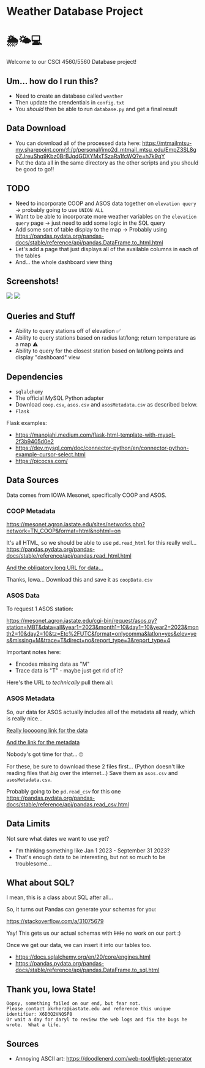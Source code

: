 # Weather Database Project

# 🌦️🌤️💻

Welcome to our CSCI 4560/5560 Database project!

## Um... how do I run this?

- Need to create an database called `weather`
- Then update the crendentials in `config.txt`
- You _should_ then be able to run `database.py` and get a final result

## Data Download

- You can download all of the processed data here: <https://mtmailmtsu-my.sharepoint.com/:f:/g/personal/imo2d_mtmail_mtsu_edu/EmpZ3SL8gpZJreuShq9Kbz0BrBJqdGDXYMxTSzaRa1fcWQ?e=h7k9qY>
- Put the data all in the same directory as the other scripts and you should be good to go!!

## TODO

- Need to incorporate COOP and ASOS data together on `elevation query` -> probably going to use `UNION ALL`
- Want to be able to incorporate more weather variables on the `elevation query` page -> just need to add some logic in the SQL query
- Add some sort of table display to the map -> Probably using <https://pandas.pydata.org/pandas-docs/stable/reference/api/pandas.DataFrame.to_html.html>
- Let's add a page that just displays all of the available columns in each of the tables
- And... the whole dashboard view thing


## Screenshots!

<img src="dashboard.png">

<img src="mapQuery.png">


## Queries and Stuff

- Ability to query stations off of elevation ✅
- Ability to query stations based on radius lat/long; return temperature as a map ⚠️
- Ability to query for the closest station based on lat/long points and display "dashboard" view


## Dependencies

* `sqlalchemy`
* The official MySQL Python adapter
* Download `coop.csv`, `asos.csv` and `asosMetadata.csv` as described below.
* `Flask`

Flask examples: 

* <https://manojahi.medium.com/flask-html-template-with-mysql-2f3b9405d0e2>
* <https://dev.mysql.com/doc/connector-python/en/connector-python-example-cursor-select.html>
* <https://picocss.com/>

## Data Sources

Data comes from IOWA Mesonet, specifically COOP and ASOS.

### COOP Metadata

<https://mesonet.agron.iastate.edu/sites/networks.php?network=TN_COOP&format=html&nohtml=on>

It's all HTML, so we should be able to use `pd.read_html` for this really well... <https://pandas.pydata.org/pandas-docs/stable/reference/api/pandas.read_html.html>

[And the obligatory long URL for data...](https://mesonet.agron.iastate.edu/request/coop/obs-dl.php?network=TN_COOP&station%5B%5D=SMVT1&station%5B%5D=ALMT1&station%5B%5D=ALLT1&station%5B%5D=ARMT1&station%5B%5D=AHNT1&station%5B%5D=BNCT1&station%5B%5D=BFDT1&station%5B%5D=BETT1&station%5B%5D=COAT1&station%5B%5D=BLVT1&station%5B%5D=BRTT1&station%5B%5D=BROT1&station%5B%5D=CRTT1&station%5B%5D=CENT1&station%5B%5D=CTET1&station%5B%5D=CHET1&station%5B%5D=CHFT1&station%5B%5D=CSTT1&station%5B%5D=LYCT1&station%5B%5D=CLKT1&station%5B%5D=CKV&station%5B%5D=CKRT1&station%5B%5D=CLVT1&station%5B%5D=CMBT1&station%5B%5D=COOT1&station%5B%5D=COVT1&station%5B%5D=CROT1&station%5B%5D=LWST1&station%5B%5D=DAHT1&station%5B%5D=BYDT1&station%5B%5D=DAYT1&station%5B%5D=DCTT1&station%5B%5D=DCKT1&station%5B%5D=DVRT1&station%5B%5D=DCRT1&station%5B%5D=DYBT1&station%5B%5D=ELZT1&station%5B%5D=ERWT1&station%5B%5D=NTFT1&station%5B%5D=JCKT1&station%5B%5D=CRST1&station%5B%5D=FBNT1&station%5B%5D=FCFT1&station%5B%5D=FAVT1&station%5B%5D=FYVT1&station%5B%5D=CELT1&station%5B%5D=FRAT1&station%5B%5D=GAIT1&station%5B%5D=GBOT1&station%5B%5D=GTNT1&station%5B%5D=GTLT1&station%5B%5D=MTLT1&station%5B%5D=STMT1&station%5B%5D=GVLT1&station%5B%5D=GRJT1&station%5B%5D=GEST1&station%5B%5D=HART1&station%5B%5D=HENT1&station%5B%5D=HOHT1&station%5B%5D=HTLT1&station%5B%5D=THWT1&station%5B%5D=BEMT1&station%5B%5D=JAMT1&station%5B%5D=JLTT1&station%5B%5D=JHNT1&station%5B%5D=KNGT1&station%5B%5D=KGST1&station%5B%5D=KINT1&station%5B%5D=KNXT1&station%5B%5D=MRX&station%5B%5D=LAFT1&station%5B%5D=LNCT1&station%5B%5D=LAWT1&station%5B%5D=LWNT1&station%5B%5D=LBNT1&station%5B%5D=LNNT1&station%5B%5D=LENT1&station%5B%5D=LEXT1&station%5B%5D=LNDT1&station%5B%5D=LBLT1&station%5B%5D=MNCT1&station%5B%5D=MAYT1&station%5B%5D=MCMT1&station%5B%5D=MEGT1&station%5B%5D=ZOOT1&station%5B%5D=MERT1&station%5B%5D=MILT1&station%5B%5D=MTET1&station%5B%5D=MTYT1&station%5B%5D=MGBT1&station%5B%5D=MRIT1&station%5B%5D=MOST1&station%5B%5D=MTCT1&station%5B%5D=MSLT1&station%5B%5D=BRGT1&station%5B%5D=MTPT1&station%5B%5D=MURT1&station%5B%5D=MSRT1&station%5B%5D=RBNT1&station%5B%5D=NEST1&station%5B%5D=NPTT1&station%5B%5D=OKRT1&station%5B%5D=NSHT1&station%5B%5D=OHIT1&station%5B%5D=HRTT1&station%5B%5D=ONET1&station%5B%5D=DCCT1&station%5B%5D=PART1&station%5B%5D=PRST1&station%5B%5D=PIKT1&station%5B%5D=PKET1&station%5B%5D=PRTT1&station%5B%5D=PULT1&station%5B%5D=LVNT1&station%5B%5D=RIPT1&station%5B%5D=RNMT1&station%5B%5D=RKIT1&station%5B%5D=RKWT1&station%5B%5D=RGRT1&station%5B%5D=KENT1&station%5B%5D=SVNT1&station%5B%5D=SELT1&station%5B%5D=BSAT1&station%5B%5D=SVRT1&station%5B%5D=TZET1&station%5B%5D=SWNT1&station%5B%5D=SHBT1&station%5B%5D=SMAT1&station%5B%5D=SMIT1&station%5B%5D=SRNT1&station%5B%5D=SODT1&station%5B%5D=SPAT1&station%5B%5D=SPET1&station%5B%5D=SPIT1&station%5B%5D=SPRT1&station%5B%5D=TELT1&station%5B%5D=TDUT1&station%5B%5D=TNRT1&station%5B%5D=THOT1&station%5B%5D=TNST1&station%5B%5D=TNET1&station%5B%5D=UNCT1&station%5B%5D=MART1&station%5B%5D=WPKT1&station%5B%5D=WART1&station%5B%5D=TULT1&station%5B%5D=DRET1&station%5B%5D=CVLT1&station%5B%5D=SHLT1&station%5B%5D=NORT1&station%5B%5D=HUNT1&station%5B%5D=WTRT1&station%5B%5D=WAVT1&station%5B%5D=WAYT1&station%5B%5D=WHST1&station%5B%5D=SEQT1&station%5B%5D=SAMT1&station%5B%5D=WCHT1&station%5B%5D=WEBT1&station%5B%5D=LKMT1&station%5B%5D=CAMT1&station%5B%5D=WOOT1&year1=2023&month1=1&day1=1&year2=2023&month2=10&day2=1&what=download&delim=comma)

Thanks, Iowa... Download this and save it as `coopData.csv`

### ASOS Data

To request 1 ASOS station:

<https://mesonet.agron.iastate.edu/cgi-bin/request/asos.py?station=MBT&data=all&year1=2023&month1=10&day1=10&year2=2023&month2=10&day2=10&tz=Etc%2FUTC&format=onlycomma&latlon=yes&elev=yes&missing=M&trace=T&direct=no&report_type=3&report_type=4>


Important notes here: 

- Encodes missing data as "M"
- Trace data is "T" - maybe just get rid of it?

Here's the URL to _technically_ pull them all:

### ASOS Metadata

So, our data for ASOS actually includes all of the metadata all ready, which is really nice...

[Really looooong link for the data](https://mesonet.agron.iastate.edu/cgi-bin/request/asos.py?station=0A9&station=1M5&station=2A0&station=2M2&station=8A3&station=BGF&station=BNA&station=CHA&station=CKV&station=CSV&station=DKX&station=DYR&station=FYE&station=FYM&station=GCY&station=GKT&station=GZS&station=HZD&station=JAU&station=JWN&station=LUG&station=M01&station=M02&station=M04&station=M08&station=M33&station=M54&station=M91&station=MBT&station=MEM&station=MKL&station=MMI&station=MNV&station=MOR&station=MQY&station=MRC&station=NQA&station=OQT&station=PHT&station=PVE&station=RKW&station=RNC&station=RZR&station=SCX&station=SNH&station=SRB&station=SYI&station=SZY&station=THA&station=TRI&station=TYS&station=UCY&station=XNX&data=all&year1=2023&month1=1&day1=1&year2=2023&month2=10&day2=1&tz=Etc%2FUTC&format=onlycomma&latlon=no&elev=no&missing=M&trace=T&direct=no&report_type=3&report_type=4)

[And the link for the metadata](https://mesonet.agron.iastate.edu/cgi-bin/request/asos.py?station=0A9&station=1M5&station=2A0&station=2M2&station=8A3&station=BGF&station=BNA&station=CHA&station=CKV&station=CSV&station=DKX&station=DYR&station=FYE&station=FYM&station=GCY&station=GKT&station=GZS&station=HZD&station=JAU&station=JWN&station=LUG&station=M01&station=M02&station=M04&station=M08&station=M33&station=M54&station=M91&station=MBT&station=MEM&station=MKL&station=MMI&station=MNV&station=MOR&station=MQY&station=MRC&station=NQA&station=OQT&station=PHT&station=PVE&station=RKW&station=RNC&station=RZR&station=SCX&station=SNH&station=SRB&station=SYI&station=SZY&station=THA&station=TRI&station=TYS&station=UCY&station=XNX&data=wxcodes&year1=2023&month1=1&day1=1&year2=2023&month2=1&day2=1&tz=Etc%2FUTC&format=onlycomma&latlon=yes&elev=yes&missing=M&trace=T&direct=no&report_type=3&report_type=4)

Nobody's got time for that... 🙄

For these, be sure to download these 2 files first... (Python doesn't like reading files that *big* over the internet...) Save them as `asos.csv` and `asosMetadata.csv`. 

Probably going to be `pd.read_csv` for this one <https://pandas.pydata.org/pandas-docs/stable/reference/api/pandas.read_csv.html>

## Data Limits

Not sure what dates we want to use yet? 

- I'm thinking something like Jan 1 2023 - September 31 2023?
- That's enough data to be interesting, but not so much to be troublesome...

## What about SQL?

I mean, this is a class about SQL after all...

So, it turns out Pandas can generate your schemas for you:

<https://stackoverflow.com/a/31075679>

Yay! This gets us our actual schemas with ~~little~~ no work on our part :)

Once we get our data, we can insert it into our tables too.

* <https://docs.sqlalchemy.org/en/20/core/engines.html>
* <https://pandas.pydata.org/pandas-docs/stable/reference/api/pandas.DataFrame.to_sql.html>

## Thank you, Iowa State!

```
Oopsy, something failed on our end, but fear not.
Please contact akrherz@iastate.edu and reference this unique identifier: X6D3Q2VNQSP8
Or wait a day for daryl to review the web logs and fix the bugs he wrote.  What a life.
```

## Sources

* Annoying ASCII art: <https://doodlenerd.com/web-tool/figlet-generator>

